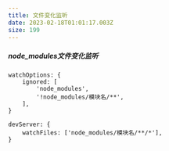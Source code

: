 ```yaml
---
title: 文件变化监听
date: 2023-02-18T01:01:17.003Z
size: 199
---
```

##### node_modules文件变化监听
```
watchOptions: {
	ignored: [
		'node_modules',
		'!node_modules/模块名/**',
	],
}
```

```
devServer: {
	watchFiles: ['node_modules/模块名/**/*'],
}
```
